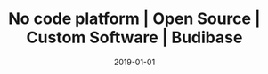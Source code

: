 ---
title: "No code platform | Open Source | Custom Software | Budibase"
description: "Budibase is a modern, open source no code platform for designing, building and deploying custom software. Budibase eliminates coding and allows you to build web applications in minutes. Check it out."
layout: single
date: 2019-01-01
images: ["/banner-gradient.jpg"]
---